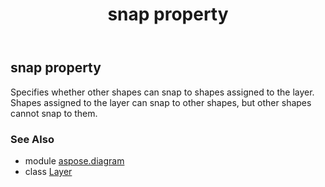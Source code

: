 ﻿---
title: snap property
second_title: Aspose.Diagram for Python via .NET API References
description: 
type: docs
weight: 130
url: /python-net/aspose.diagram/layer/snap/
is_root: false
---

## snap property


Specifies whether other shapes can snap to shapes assigned to the layer. Shapes assigned to the layer can snap to other shapes, but other shapes cannot snap to them.

### See Also
* module [aspose.diagram](../../)
* class [Layer](/diagram/python-net/aspose.diagram/layer)

